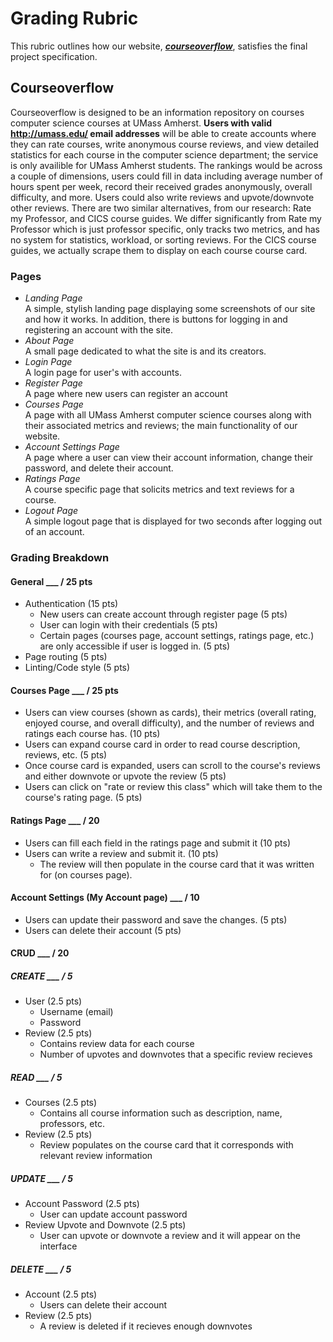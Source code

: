 # Grading Rubric
This rubric outlines how our website, [***courseoverflow***](https://courseoverflow.herokuapp.com/), satisfies the final project specification.

## Courseoverflow

Courseoverflow is designed to be an information repository on courses computer science courses at UMass Amherst. **Users with valid http://umass.edu/ email addresses** will be able to create accounts where they can rate courses, write anonymous course reviews, and view detailed statistics for each course in the computer science department; the service is only availible for UMass Amherst students. The rankings would be across a couple of dimensions, users could fill in data including average number of hours spent per week, record their received grades anonymously, overall difficulty, and more. Users could also write reviews and upvote/downvote other reviews. There are two similar alternatives, from our research: Rate my Professor, and CICS course guides. We differ significantly from Rate my Professor which is just professor specific, only tracks two metrics, and has no system for statistics, workload, or sorting reviews. For the CICS course guides, we actually scrape them to display on each course course card.

### Pages
- *Landing Page*<br> A simple, stylish landing page displaying some screenshots of our site and how it works. In addition, there is buttons for logging in and registering an account with the site.  
- *About Page*<br> A small page dedicated to what the site is and its creators. 
- *Login Page*<br> A login page for user's with accounts.
- *Register Page*<br> A page where new users can register an account
- *Courses Page*<br> A page with all UMass Amherst computer science courses along with their associated metrics and reviews; the main functionality of our website. 
- *Account Settings Page*<br> A page where a user can view their account information, change their password, and delete their account. 
- *Ratings Page*<br> A course specific page that solicits metrics and text reviews for a course.
- *Logout Page*<br> A simple logout page that is displayed for two seconds after logging out of an account.


### Grading Breakdown

#### General ___ / 25 pts
* Authentication (15 pts)
  * New users can create account through register page (5 pts)
  * User can login with their credentials (5 pts)
  * Certain pages (courses page, account settings, ratings page, etc.) are only accessible if user is logged in. (5 pts)
* Page routing (5 pts)
* Linting/Code style (5 pts)

#### Courses Page ___ / 25 pts
* Users can view courses (shown as cards), their metrics (overall rating, enjoyed course, and overall difficulty), and the number of reviews and ratings each course has. (10 pts)
* Users can expand course card in order to read course description, reviews, etc. (5 pts)
* Once course card is expanded, users can scroll to the course's reviews and either downvote or upvote the review (5 pts)
* Users can click on "rate or review this class" which will take them to the course's rating page. (5 pts)

#### Ratings Page ___ / 20 
* Users can fill each field in the ratings page and submit it (10 pts)
* Users can write a review and submit it. (10 pts)
  * The review will then populate in the course card that it was written for (on courses page). 

#### Account Settings (My Account page) ___ / 10
* Users can update their password and save the changes. (5 pts)
* Users can delete their account (5 pts)

#### CRUD ___ / 20 
##### CREATE ___ / 5
* User (2.5 pts)
  * Username (email)
  * Password
* Review (2.5 pts)
  * Contains review data for each course
  * Number of upvotes and downvotes that a specific review recieves 

##### READ ___ / 5
* Courses (2.5 pts)
  * Contains all course information such as description, name, professors, etc.
* Review (2.5 pts)
  * Review populates on the course card that it corresponds with relevant review information 

##### UPDATE ___ / 5
* Account Password (2.5 pts)
  * User can update account password
* Review Upvote and Downvote (2.5 pts)
  * User can upvote or downvote a review and it will appear on the interface

##### DELETE ___ / 5
* Account (2.5 pts)
  * Users can delete their account 
* Review (2.5 pts)
  * A review is deleted if it recieves enough downvotes 
